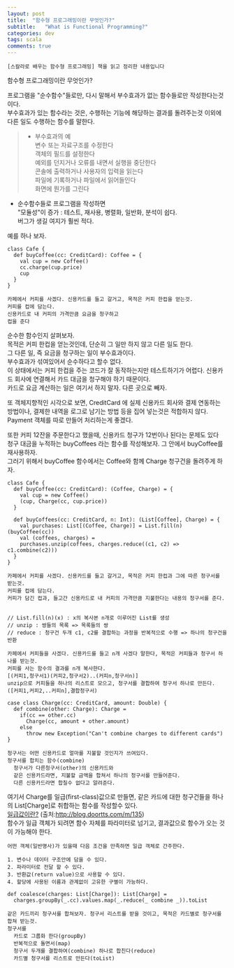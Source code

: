 ```yaml
---
layout: post
title:  "함수형 프로그래밍이란 무엇인가?"
subtitle:   "What is Functional Programming?"
categories: dev
tags: scala
comments: true
---
```


```
[스칼라로 배우는 함수형 프로그래밍] 책을 읽고 정리한 내용입니다
```

함수형 프로그래밍이란 무엇인가?

프로그램을 "순수함수"들로만, 다시 말해서 부수효과가 없는 함수들로만 작성한다는것이다.<br>
부수효과가 있는 함수라는 것은, 수행하는 기능에 해당하는 결과를 돌려주는것 이외에 다른 일도 수행하는 함수를 말한다.

> * 부수효과의 예<br>
> 변수 또는 자료구조를 수정한다<br>
> 객체의 필드를 설정한다<br>
> 예외를 던지거나 오류를 내면서 실행을 중단한다<br>
> 콘솔에 출력하거나 사용자의 입력을 읽는다<br>
> 파일에 기록하거나 파일에서 읽어들인다<br>
> 화면에 뭔가를 그린다

* 순수함수들로 프로그램을 작성하면 <br>
"모듈성"이 증가 : 테스트, 재사용, 병렬화, 일반화, 분석이 쉽다. <br>
버그가 생길 여지가 훨씬 적다.

예를 하나 보자.
```
class Cafe {
  def buyCoffee(cc: CreditCard): Coffee = {
    val cup = new Coffee()
    cc.charge(cup.price)
    cup
  }
}
```
```
카페에서 커피를 사겠다. 신용카드를 들고 갈거고, 목적은 커피 한컵을 얻는것.
커피를 컵에 담는다.
신용카드로 내 커피의 가격만큼 요금을 청구하고
컵을 준다
```

순수한 함수인지 살펴보자.<br>
목적은 커피 한컵을 얻는것인데, 단순히 그 일만 하지 않고 다른 일도 한다.<br>
그 다른 일, 즉 요금을 청구하는 일이 부수효과이다.<br>
부수효과가 섞여있어서 순수하다고 할수 없다. <br>
이 상태에서는 커피 한컵을 주는 코드가 잘 동작하는지만 테스트하기가 어렵다. 신용카드 회사에 연결해서 카드 대금을 청구해야 하기 때문이다.<br>
카드로 요금 계산하는 일은 여기서 하지 말자. 다른 곳으로 빼자.<br>

또 객체지향적인 시각으로 보면, CreditCard 에 실제 신용카드 회사와 결제 연동하는 방법이나, 결제한 내역을 로그로 남기는 방법 등을 집어 넣는것은 적합하지 않다.<br>
Payment 객체를 따로 만들어 처리하는게 좋겠다.

또한 커피 12잔을 주문한다고 했을때, 신용카드 청구가 12번이나 된다는 문제도 있다<br>
청구 대금을 누적하는 buyCoffees 라는 함수를 작성해보자. 그 안에서 buyCoffee를 재사용하자.<br>
그러기 위해서 buyCoffee 함수에서는 Coffee와 함께 Charge 청구건을 돌려주게 하자.

```
class Cafe {
  def buyCoffee(cc: CreditCard): (Coffee, Charge) = {
    val cup = new Coffee()
    (cup, Charge(cc, cup.price))
  }
  
  def buyCoffees(cc: CreditCard, n: Int): (List[Coffee], Charge) = {
    val purchases: List[(Coffee, Charge)] = List.fill(n)(buyCoffee(cc))    
    val (coffees, charges) = 
    purchases.unzip(coffees, charges.reduce((c1, c2) => c1.combine(c2)))
  }
}
```
```
카페에서 커피를 사겠다. 신용카드를 들고 갈거고, 목적은 커피 한컵과 그에 따른 청구서를 받는것.
커피를 컵에 담는다.
커피가 담긴 컵과, 들고간 신용카드로 내 커피의 가격만큼 지불한다는 내용의 청구서를 준다.


// List.fill(n)(x) : x의 복사본 n개로 이루어진 List를 생성
// unzip : 쌍들의 목록 => 목록들의 쌍
// reduce : 청구건 두개 c1, c2를 결합하는 과정을 반복적으로 수행 => 하나의 청구건을 반환

카페에서 커피들을 사겠다. 신용카드를 들고 n개 사겠다 말한다, 목적은 커피들과 청구서 하나를 받는것.
커피를 사는 함수의 결과를 n개 복사한다. 
[(커피1,청구서1)(커피2,청구서2)..(커피n,청구서n)]
unzip으로 커피들을 하나의 리스트로 모으고, 청구서를 결합하여 청구서 하나로 만든다. 
([커피1,커피2,..커피n],결합청구서)
```
```
case class Charge(cc: CreditCard, amount: Double) {
  def combine(other: Charge): Charge = 
    if(cc == other.cc)
      Charge(cc, amount + other.amount)
    else 
      throw new Exception("Can't combine charges to different cards")
}
```
```
청구서는 어떤 신용카드로 얼마를 지불할 것인지가 쓰여있다.
청구서를 합치는 함수(combine)
  청구서가 다른청구서(other)의 신용카드와 
  같은 신용카드라면, 지불할 금액을 합쳐서 하나의 청구서를 만들어준다.
  다른 신용카드라면 합칠수 없다고 알려준다.
```

여기서 Charge를 일급(first-class)값으로 만들면, 같은 카드에 대한 청구건들을 하나의 List[Charge]로 취합하는 함수를 작성할수 있다.<br>
[일급값이란?](http://blog.doortts.com/m/135) (출처:http://blog.doortts.com/m/135) <br>
함수가 일급 객체가 되려면 함수 자체를 파라미터로 넘기고, 결과값으로 함수가 오는 것이 가능해야 한다. 
```
어떤 객체(일반명사)가 있을때 다음 조건을 만족하면 일급 객체로 간주한다.

1. 변수나 데이터 구조안에 담을 수 있다.
2. 파라미터로 전달 할 수 있다.
3. 반환값(return value)으로 사용할 수 있다.
4. 할당에 사용된 이름과 관계없이 고유한 구별이 가능하다.
```
```
def coalesce(charges: List[Charge]): List[Charge] = 
  charges.groupBy(_.cc).values.map(_.reduce(_ combine _)).toList
```
```
같은 카드끼리 청구서를 합쳐보자. 청구서 리스트를 받을 것이고, 목적은 카드별로 청구서를 합쳐 받는것.
청구서를 
  카드로 그룹화 한다(groupBy) 
  반복적으로 돌면서(map) 
  청구서 두개를 결합하여(combine) 하나로 합친다(reduce)
  카드별 청구서를 리스트로 만든다(toList)
```
